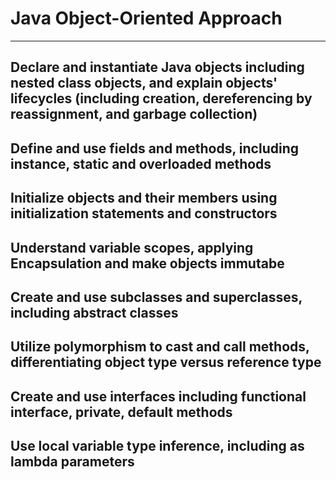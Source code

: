# Java Object-Oriented Approach
---

## Declare and instantiate Java objects including nested class objects, and explain objects' lifecycles (including creation, dereferencing by reassignment, and garbage collection)

## Define and use fields and methods, including instance, static and overloaded methods

## Initialize objects and their members using initialization statements and constructors

## Understand variable scopes, applying Encapsulation and make objects immutabe

## Create and use subclasses and superclasses, including abstract classes

## Utilize polymorphism to cast and call methods, differentiating object type versus reference type

## Create and use interfaces including functional interface, private, default methods

## Use local variable type inference, including as lambda parameters